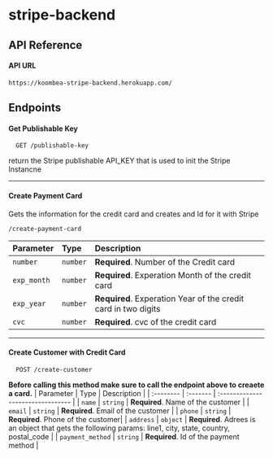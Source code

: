 # stripe-backend


## API Reference
#### API URL
```http
https://koombea-stripe-backend.herokuapp.com/
```

## Endpoints
#### Get Publishable Key

```http
  GET /publishable-key
```

return the Stripe publishable API_KEY that is used to init the Stripe Instancne

---

#### Create Payment Card

Gets the information for the credit card and creates and Id for it with Stripe
```http
/create-payment-card
```
| Parameter | Type     | Description                       |
| :-------- | :------- | :-------------------------------- |
| `number`      | `number` | **Required**. Number of the Credit card |
| `exp_month`      | `number` | **Required**. Experation Month of the credit card |
| `exp_year`      | `number` | **Required**. Experation Year of the credit card in two digits|
| `cvc`      | `number` | **Required**. cvc of the credit card|

---

#### Create Customer with Credit Card

```http
  POST /create-customer
```
**Before calling this method make sure to call the endpoint above to creaete a card.**
| Parameter | Type     | Description                       |
| :-------- | :------- | :-------------------------------- |
| `name`      | `string` | **Required**. Name of the customer |
| `email`      | `string` | **Required**. Email of the customer |
| `phone`      | `string` | **Required**. Phone of the customer|
| `address`      | `object` | **Required**. Adrees is an object that gets the following params: line1, city, state, country, postal_code |
| `payment_method`      | `string` | **Required**. Id of the payment method |
